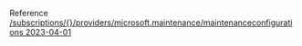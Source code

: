 Reference [/subscriptions/{}/providers/microsoft.maintenance/maintenanceconfigurations 2023-04-01](/Resources/mgmt-plane/L3N1YnNjcmlwdGlvbnMve30vcHJvdmlkZXJzL21pY3Jvc29mdC5tYWludGVuYW5jZS9tYWludGVuYW5jZWNvbmZpZ3VyYXRpb25z/2023-04-01.xml)
